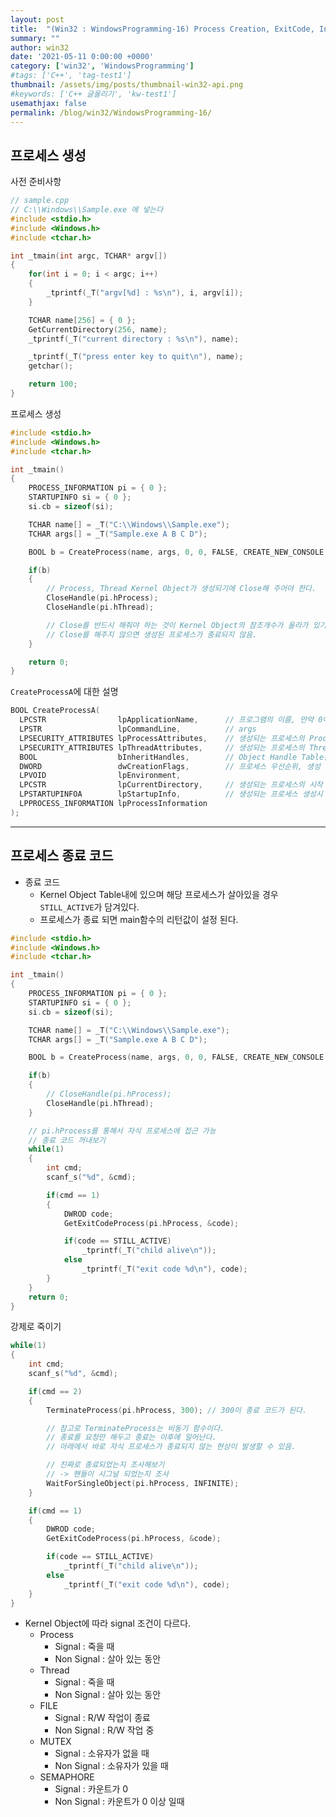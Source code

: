 ```yaml
---
layout: post
title:  "(Win32 : WindowsProgramming-16) Process Creation, ExitCode, Inherit KO"
summary: ""
author: win32
date: '2021-05-11 0:00:00 +0000'
category: ['win32', 'WindowsProgramming']
#tags: ['C++', 'tag-test1']
thumbnail: /assets/img/posts/thumbnail-win32-api.png
#keywords: ['C++ 글올리기', 'kw-test1']
usemathjax: false
permalink: /blog/win32/WindowsProgramming-16/
---
```


## 프로세스 생성

사전 준비사항

```cpp
// sample.cpp
// C:\\Windows\\Sample.exe 에 넣는다
#include <stdio.h>
#include <Windows.h>
#include <tchar.h>

int _tmain(int argc, TCHAR* argv[])
{
    for(int i = 0; i < argc; i++)
    {
        _tprintf(_T("argv[%d] : %s\n"), i, argv[i]);
    }

    TCHAR name[256] = { 0 };
    GetCurrentDirectory(256, name);
    _tprintf(_T("current directory : %s\n"), name);

    _tprintf(_T("press enter key to quit\n"), name);
    getchar();

    return 100;
}
```

프로세스 생성

```cpp
#include <stdio.h>
#include <Windows.h>
#include <tchar.h>

int _tmain()
{
    PROCESS_INFORMATION pi = { 0 };
    STARTUPINFO si = { 0 };
    si.cb = sizeof(si);

    TCHAR name[] = _T("C:\\Windows\\Sample.exe");
    TCHAR args[] = _T("Sample.exe A B C D");

    BOOL b = CreateProcess(name, args, 0, 0, FALSE, CREATE_NEW_CONSOLE, 0, 0, &si, &pi);

    if(b)
    {
        // Process, Thread Kernel Object가 생성되기에 Close해 주어야 한다.
        CloseHandle(pi.hProcess);
        CloseHandle(pi.hThread);

        // Close를 반드시 해줘야 하는 것이 Kernel Object의 참조개수가 올라가 있기에
        // Close를 해주지 않으면 생성된 프로세스가 종료되지 않음.
    }

    return 0;
}
```

`CreateProcessA`에 대한 설명

```cpp
BOOL CreateProcessA(
  LPCSTR                lpApplicationName,      // 프로그램의 이름, 만약 0이라면 현재 디렉터리 or PATH에서 exe검색함.
  LPSTR                 lpCommandLine,          // args
  LPSECURITY_ATTRIBUTES lpProcessAttributes,    // 생성되는 프로세스의 Process Kernel Object의 보안속성 설정
  LPSECURITY_ATTRIBUTES lpThreadAttributes,     // 생성되는 프로세스의 Thread Kernel Object의 보안속성 설정
  BOOL                  bInheritHandles,        // Object Handle Table을 상속할 것인가
  DWORD                 dwCreationFlags,        // 프로세스 우선순위, 생성 플래그 (CREATE_NEW_CONSOLE : 생성되는 프로세스도 새로운 콘솔을 쓰겠다.)
  LPVOID                lpEnvironment,
  LPCSTR                lpCurrentDirectory,     // 생성되는 프로세스의 시작 디렉터리를 지정
  LPSTARTUPINFOA        lpStartupInfo,          // 생성되는 프로세스 생성시 옵션지정
  LPPROCESS_INFORMATION lpProcessInformation
);
```

---

## 프로세스 종료 코드

* 종료 코드
    * Kernel Object Table내에 있으며 해당 프로세스가 살아있을 경우 `STILL_ACTIVE`가 담겨있다.
    * 프로세스가 종료 되면 main함수의 리턴값이 설정 된다.

```cpp
#include <stdio.h>
#include <Windows.h>
#include <tchar.h>

int _tmain()
{
    PROCESS_INFORMATION pi = { 0 };
    STARTUPINFO si = { 0 };
    si.cb = sizeof(si);

    TCHAR name[] = _T("C:\\Windows\\Sample.exe");
    TCHAR args[] = _T("Sample.exe A B C D");

    BOOL b = CreateProcess(name, args, 0, 0, FALSE, CREATE_NEW_CONSOLE, 0, 0, &si, &pi);

    if(b)
    {
        // CloseHandle(pi.hProcess);
        CloseHandle(pi.hThread);
    }

    // pi.hProcess를 통해서 자식 프로세스에 접근 가능
    // 종료 코드 꺼내보기
    while(1)
    {
        int cmd;
        scanf_s("%d", &cmd);

        if(cmd == 1)
        {
            DWROD code;
            GetExitCodeProcess(pi.hProcess, &code);

            if(code == STILL_ACTIVE)
                _tprintf(_T("child alive\n"));
            else
                _tprintf(_T("exit code %d\n"), code);
        }
    }
    return 0;
}
```

강제로 죽이기

```cpp
while(1)
{
    int cmd;
    scanf_s("%d", &cmd);

    if(cmd == 2)
    {
        TerminateProcess(pi.hProcess, 300); // 300이 종료 코드가 된다.

        // 참고로 TerminateProcess는 비동기 함수이다.
        // 종료를 요청만 해두고 종료는 이후에 일어난다.
        // 아래에서 바로 자식 프로세스가 종료되지 않는 현상이 발생할 수 있음.

        // 진짜로 종료되었는지 조사해보기
        // -> 핸들이 시그널 되었는지 조사
        WaitForSingleObject(pi.hProcess, INFINITE);
    }

    if(cmd == 1)
    {
        DWROD code;
        GetExitCodeProcess(pi.hProcess, &code);

        if(code == STILL_ACTIVE)
            _tprintf(_T("child alive\n"));
        else
            _tprintf(_T("exit code %d\n"), code);
    }
}
```

* Kernel Object에 따라 signal 조건이 다르다.
    * Process
        * Signal : 죽을 때
        * Non Signal : 살아 있는 동안
    * Thread
        * Signal : 죽을 때
        * Non Signal : 살아 있는 동안
    * FILE
        * Signal : R/W 작업이 종료
        * Non Signal : R/W 작업 중
    * MUTEX
        * Signal : 소유자가 없을 때
        * Non Signal : 소유자가 있을 때
    * SEMAPHORE
        * Signal : 카운트가 0 
        * Non Signal : 카운트가 0 이상 일때